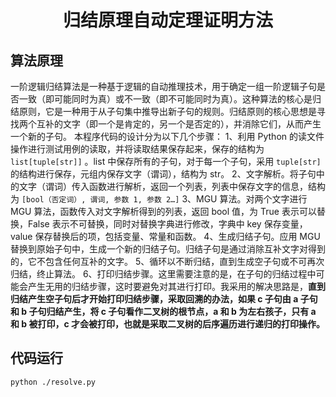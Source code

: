 # <center>归结原理自动定理证明方法

## 算法原理
一阶逻辑归结算法是一种基于逻辑的自动推理技术，用于确定一组一阶逻辑子句是否一致（即可能同时为真）或不一致（即不可能同时为真）。这种算法的核心是归结原则，它是一种用于从子句集中推导出新子句的规则。归结原则的核心思想是寻找两个互补的文字（即一个是肯定的，另一个是否定的），并消除它们，从而产生一个新的子句。
本程序代码的设计分为以下几个步骤：
1、利用 Python 的读文件操作进行测试用例的读取，并将读取结果保存起来，保存的结构为 `list[tuple[str]]` 。list 中保存所有的子句，对于每一个子句，采用 `tuple[str]`的结构进行保存，元组内保存文字（谓词），结构为 str。
2、文字解析。将子句中的文字（谓词）传入函数进行解析，返回一个列表，列表中保存文字的信息，结构为 `[bool（否定词）, 谓词, 参数 1, 参数 2…]`
3、MGU 算法。对两个文字进行 MGU 算法，函数传入对文字解析得到的列表，返回 bool 值，为 True 表示可以替换，False 表示不可替换，同时对替换字典进行修改，字典中 key 保存变量，value 保存替换后的项，包括变量、常量和函数。
4、生成归结子句。应用 MGU 替换到原始子句中，生成一个新的归结子句。归结子句是通过消除互补文字对得到的，它不包含任何互补的文字。
5、循环以不断归结，直到生成空子句或不可再次归结，终止算法。
6、打印归结步骤。这里需要注意的是，在子句的归结过程中可能会产生无用的归结步骤，这时要避免对其进行打印。我采用的解决思路是，**直到归结产生空子句后才开始打印归结步骤，采取回溯的办法，如果 c 子句由 a 子句和 b 子句归结产生，将 c 子句看作二叉树的根节点，a 和 b 为左右孩子，只有 a 和 b 被打印，c 才会被打印，也就是采取二叉树的后序遍历进行递归的打印操作。**

## 代码运行
`python ./resolve.py` 
